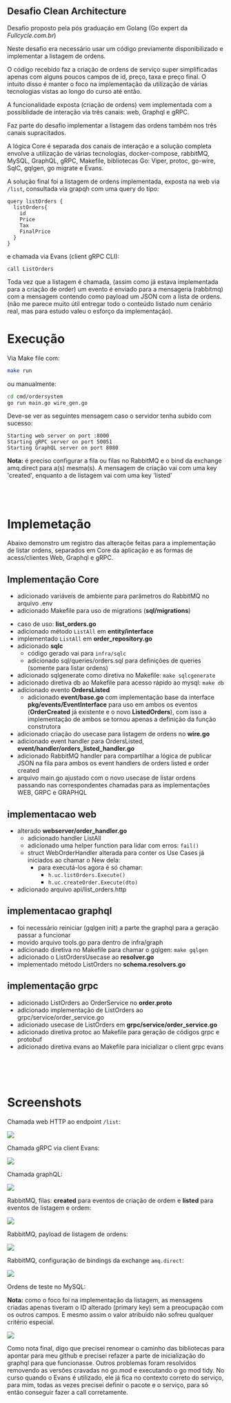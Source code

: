 ## Desafio Clean Architecture

Desafio proposto pela pós graduaçáo em Golang (Go expert da *Fullcycle.com.br*)

Neste desafio era necessário usar um código previamente disponibilizado e implementar a listagem de ordens.

O código recebido faz a criação de ordens de serviço super simplificadas apenas com alguns poucos campos de id, preço, taxa e preço final. O intuito disso é manter o foco na implementação da utilização de várias tecnologias vistas ao longo do curso até então.

A funcionalidade exposta (criação de ordens) vem implementada com a possiblidade de interação via três canais: web, Graphql e gRPC.

Faz parte do desafio implementar a listagem das ordens também nos três canais supracitados.

A lógica Core é separada dos canais de interação e a solução completa envolve a utilização de várias tecnologias, docker-compose, rabbitMQ, MySQL, GraphQL, gRPC, Makefile, bibliotecas Go: Viper, protoc, go-wire, SqlC, gqlgen, go migrate e Evans.

A solução final foi a listagem de ordens implementada, exposta na web via `/list`, consultada via grapqh com uma query do tipo: 
```
query listOrders {
  listOrders{
    id
    Price
    Tax
    FinalPrice
  }
}
``` 
e chamada via Evans (client gRPC CLI):
```
call ListOrders
```

Toda vez que a listagem é chamada, (assim como já estava implementada para a criação de order) um evento é enviado para a mensageria (rabbitmq) com a mensagem contendo como payload um JSON com a lista de ordens. (não me parece muito útil entregar todo o conteúdo listado num cenário real, mas para estudo valeu o esforço da implementação).






# Execução
Via Make file com:
```bash
make run 
```
ou manualmente:
```bash
cd cmd/ordersystem
go run main.go wire_gen.go
```
Deve-se ver as seguintes mensagem caso o servidor tenha subido com sucesso:
```
Starting web server on port :8000
Starting gRPC server on port 50051
Starting GraphQL server on port 8080
```

**Nota:** é preciso configurar a fila ou filas no RabbitMQ e o bind da exchange amq.direct para a(s) mesma(s). A mensagem de criação vai com uma key 'created', enquanto a de listagem vai com uma key 'listed'


<br>
<br>

# Implemetação

Abaixo demonstro um registro das alteraçõe feitas para a implementação de listar ordens, separados em Core da aplicação e as formas de acess/clientes Web, Graphql e gRPC.

## Implementação Core

* adicionado variáveis de ambiente para parâmetros do RabbitMQ no arquivo .env 
* adicionado Makefile para uso de migrations (**sql/migrations**)

- caso de uso: **list_orders.go**
- adicionado método `ListAll` em **entity/interface**
- implementado `ListAll` em **order_repository.go**
- adicionado **sqlc**
    - código gerado vai para `infra/sqlc`
    - adicionado sql/queries/orders.sql para definições de queries (somente para listar ordens)
- adicionado sqlgenerate como diretiva no Makefile: `make sqlcgenerate`
- adicionado diretiva db ao Makefile para acesso rápido ao mysql: `make db`
- adicionado evento **OrdersListed**
    - adicionado **event/base.go** com implementação base da interface **pkg/events/EventInterface** para uso em ambos os eventos (**OrderCreated** já existente e o novo **ListedOrders**), com isso a implementação de ambos se tornou apenas a definição da função construtora
- adicionado criação do usecase para listagem de ordens no **wire.go**
- adicionado event handler para OrdersListed, **event/handler/orders_listed_handler.go**
- adicionado RabbitMQ handler para compartilhar a lógica de publicar JSON na fila para ambos os event handlers de orders listed e order created
- arquivo main.go ajustado com o novo usecase de listar ordens passando nas correspondentes chamadas para as implementações WEB, GRPC e GRAPHQL

## implementacao web
- alterado **webserver/order_handler.go**
    - adicionado handler ListAll
    - adicionado uma helper function para lidar com erros: `fail()`
    - struct WebOrderHandler alterada para conter os Use Cases já iniciados ao chamar o New dela:
        - para executá-los agora é só chamar:
            - `h.uc.listOrders.Execute()`
            - `h.uc.createOrder.Execute(dto)`
- adicionado arquivo api/list_orders.http


## implementacao graphql
- foi necessário reiniciar (gqlgen init) a parte the graphql para a geração passar a funcionar
- movido arquivo tools.go para dentro de infra/graph
- adicionado diretiva no Makefile para chamar o gqlgen: `make gqlgen`
- adicionado o ListOrdersUsecase ao **resolver.go**
- implementado método ListOrders no **schema.resolvers.go**

## implementação grpc
- adicionado ListOrders ao OrderService no **order.proto** 
- adicionado implementação de ListOrders ao grpc/service/order_service.go
- adicionado usecase de ListOrders em **grpc/service/order_service.go**
- adicionado diretiva protoc ao Makefile para geração de códigos grpc e protobuf
- adicionado diretiva evans ao Makefile para inicializar o client grpc evans


<br>
<br>
<br>

# Screenshots
Chamada web HTTP ao endpoint `/list`:

![](./images/web.png)


Chamada gRPC via client Evans:

![](./images/evans.png)


Chamada graphQL:

![](./images/graphql.png)

RabbitMQ, filas:
**created** para eventos de criação de ordem e **listed** para eventos de listagem e ordem:

![](./images/rabbit-queues.png)


RabbitMQ, payload de listagem de ordens:

![](./images/rabbit-listorders.png)

RabbitMQ, configuração de bindings da exchange `amq.direct`:

![](./images/rabbit-bindings.png)

Ordens de teste no MySQL:

**Nota:** como o foco foi na implementação da listagem, as mensagens criadas apenas tiveram o ID alterado (primary key) sem a preocupação com os outros campos. E mesmo assim o valor atribuido não sofreu qualquer critério especial.

![](./images/mysql.png)


Como nota final, digo que precisei renomear o caminho das bibliotecas para apontar para meu github e precisei refazer a parte de inicialização do graphql para que funcionasse. Outros problemas foram resolvidos removendo as versões cravadas no go.mod e executando o go mod tidy. No curso quando o Evans é utilizado, ele já fica no contexto correto do serviço, para mim, todas as vezes precisei definir o pacote e o serviço, para só então conseguir fazer a call corretamente.